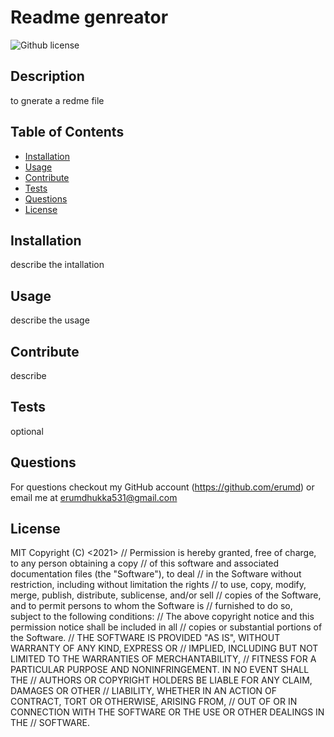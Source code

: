 # Readme genreator
![Github license](https://img.shields.io/badge/license-MIT-blue.svg)
## Description
to gnerate a redme file

## Table of Contents
* [Installation](#installation)
* [Usage](#usage)
* [Contribute](#contribution)
* [Tests](#tests)
* [Questions](#questions)
* [License](#license)

## Installation
describe the intallation

## Usage 
describe the usage 

## Contribute
describe

## Tests
optional

## Questions
For questions checkout my GitHub account (https://github.com/erumd) or email me at erumdhukka531@gmail.com 

## License
MIT
Copyright (C) <2021>  <Erum>
  //     Permission is hereby granted, free of charge, to any person obtaining a copy
  //     of this software and associated documentation files (the "Software"), to deal
  //     in the Software without restriction, including without limitation the rights
  //     to use, copy, modify, merge, publish, distribute, sublicense, and/or sell
  //     copies of the Software, and to permit persons to whom the Software is
  //     furnished to do so, subject to the following conditions:
  //     The above copyright notice and this permission notice shall be included in all
  //     copies or substantial portions of the Software.
  //     THE SOFTWARE IS PROVIDED "AS IS", WITHOUT WARRANTY OF ANY KIND, EXPRESS OR
  //     IMPLIED, INCLUDING BUT NOT LIMITED TO THE WARRANTIES OF MERCHANTABILITY,
  //     FITNESS FOR A PARTICULAR PURPOSE AND NONINFRINGEMENT. IN NO EVENT SHALL THE
  //     AUTHORS OR COPYRIGHT HOLDERS BE LIABLE FOR ANY CLAIM, DAMAGES OR OTHER
  //     LIABILITY, WHETHER IN AN ACTION OF CONTRACT, TORT OR OTHERWISE, ARISING FROM,
  //     OUT OF OR IN CONNECTION WITH THE SOFTWARE OR THE USE OR OTHER DEALINGS IN THE
  //     SOFTWARE.


